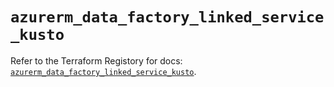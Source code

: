 # `azurerm_data_factory_linked_service_kusto`

Refer to the Terraform Registory for docs: [`azurerm_data_factory_linked_service_kusto`](https://registry.terraform.io/providers/hashicorp/azurerm/3.70.0/docs/resources/data_factory_linked_service_kusto).
